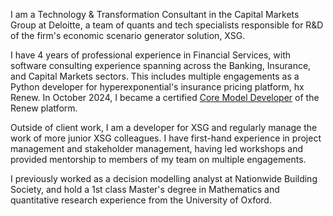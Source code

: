 I am a Technology & Transformation Consultant in the Capital Markets Group at Deloitte, a team of quants and tech specialists responsible for R&D of the firm's economic scenario generator solution, XSG.

I have 4 years of professional experience in Financial Services, with software consulting experience spanning across the Banking, Insurance, and Capital Markets sectors. This includes multiple engagements as a Python developer for hyperexponential's insurance pricing platform, hx Renew. In October 2024, I became a certified [Core Model Developer](https://www.credential.net/5b868f2f-4a8f-462b-af85-7e850b7d75d8#acc.x6gNLjHe) of the Renew platform.

Outside of client work, I am a developer for XSG and regularly manage the work of more junior XSG colleagues. I have first-hand experience in project management and stakeholder management, having led workshops and provided mentorship to members of my team on multiple engagements.

I previously worked as a decision modelling analyst at Nationwide Building Society, and hold a 1st class Master's degree in Mathematics and quantitative research experience from the University of Oxford.
